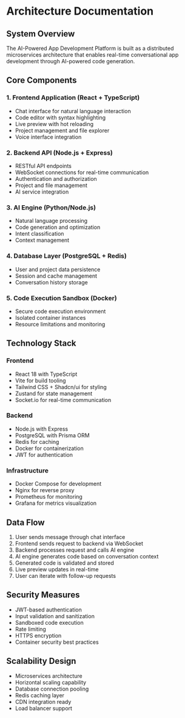 # Architecture Documentation

## System Overview

The AI-Powered App Development Platform is built as a distributed microservices architecture that enables real-time conversational app development through AI-powered code generation.

## Core Components

### 1. Frontend Application (React + TypeScript)
- Chat interface for natural language interaction
- Code editor with syntax highlighting
- Live preview with hot reloading
- Project management and file explorer
- Voice interface integration

### 2. Backend API (Node.js + Express)
- RESTful API endpoints
- WebSocket connections for real-time communication
- Authentication and authorization
- Project and file management
- AI service integration

### 3. AI Engine (Python/Node.js)
- Natural language processing
- Code generation and optimization
- Intent classification
- Context management

### 4. Database Layer (PostgreSQL + Redis)
- User and project data persistence
- Session and cache management
- Conversation history storage

### 5. Code Execution Sandbox (Docker)
- Secure code execution environment
- Isolated container instances
- Resource limitations and monitoring

## Technology Stack

### Frontend
- React 18 with TypeScript
- Vite for build tooling
- Tailwind CSS + Shadcn/ui for styling
- Zustand for state management
- Socket.io for real-time communication

### Backend
- Node.js with Express
- PostgreSQL with Prisma ORM
- Redis for caching
- Docker for containerization
- JWT for authentication

### Infrastructure
- Docker Compose for development
- Nginx for reverse proxy
- Prometheus for monitoring
- Grafana for metrics visualization

## Data Flow

1. User sends message through chat interface
2. Frontend sends request to backend via WebSocket
3. Backend processes request and calls AI engine
4. AI engine generates code based on conversation context
5. Generated code is validated and stored
6. Live preview updates in real-time
7. User can iterate with follow-up requests

## Security Measures

- JWT-based authentication
- Input validation and sanitization
- Sandboxed code execution
- Rate limiting
- HTTPS encryption
- Container security best practices

## Scalability Design

- Microservices architecture
- Horizontal scaling capability
- Database connection pooling
- Redis caching layer
- CDN integration ready
- Load balancer support